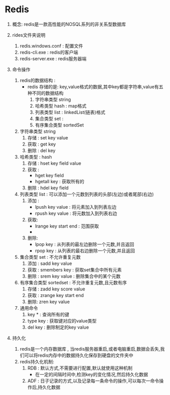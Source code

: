 # Redis
1. 概念: redis是一款高性能的NOSQL系列的非关系型数据库

2. rides文件夹说明
    1. redis.windows.conf : 配置文件
    2. redis-cli.exe : redis的客户端
    3. redis-server.exe : redis服务器端
    
3. 命令操作
    1. redis的数据结构 : 
        * redis 存储的是: key,value格式的数据,其中key都是字符串,value有五种不同的数据结构
            1. 字符串类型 string
            2. 哈希类型 hash : map格式
            3. 列表类型 list : linkedList(链表)格式
            4. 集合类型 set : 
            5. 有序集合类型 sortedSet 
    2. 字符串类型 string
        1. 存储 : set key value
        2. 获取 : get key
        3. 删除 : del key
    3. 哈希类型 : hash
        1. 存储 : hset key field value
        2. 获取 :
            * hget key field
            * hgetall key : 获取所有的
        3. 删除 : hdel key field
    4. 列表类型 list : 可以添加一个元数到列表的头部(左边)或者尾部(右边)
        1. 添加 : 
            * lpush key value : 将元素加入到列表左边
            * rpush key value : 将元数加入到列表右边
        2. 获取: 
            * lrange key start end : 范围获取
            * 
        3. 删除: 
            * lpop key : 从列表的最左边删除一个元数,并且返回
            * rpop key : 从列表的最右边删除一个元数,并且返回
    5. 集合类型 set : 不允许重复元数
        1. 添加 : sadd key value
        2. 获取 : smembers key : 获取set集合中所有元素
        3. 删除 : srem key value : 删除集合中的某个元数
    6. 有序集合类型 sortedset : 不允许重复元数,且元数有序
        1. 存储 : zadd key score value
        2. 获取 : zrange key start end 
        3. 删除: zren key value
    7. 通用命令
        1. key * : 查询所有的键
        2. type key : 获取键对应的value类型
        3. del key : 删除制定的key value
4. 持久化
    1. redis是一个内存数据库 , 当redis服务器重启,或者电脑重启,数据会丢失,我们可以将redis内存中的数据持久化保存到硬盘的文件夹中
    2. redis持久化机制:
        1. RDB : 默认方式,不需要进行配置,默认就使用这种机制
            * 在一定的间隔时间中,检测key的变化情况,然后持久化数据
        2. ADF : 日子记录的方式,以及记录每一条命令的操作,可以每次一命令操作后,持久化数据
            